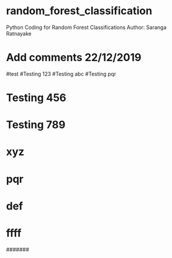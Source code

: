 # random_forest_classification
Python Coding for Random Forest Classifications 
Author: Saranga Ratnayake
# Add comments 22/12/2019 
#test 
#Testing 123 
#Testing abc 
#Testing pqr

# Testing 456
# Testing 789
# xyz
# pqr 
# def
# ffff
#######

